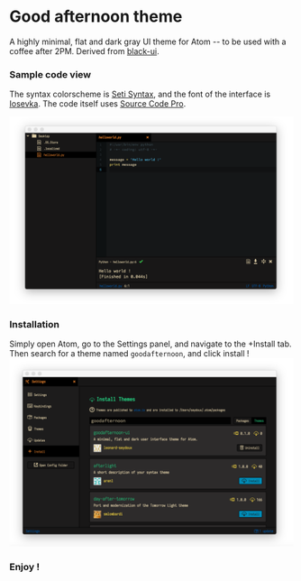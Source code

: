 # Good afternoon theme

A highly minimal, flat and dark gray UI theme for Atom -- to be used with a coffee after 2PM. Derived from [black-ui](https://github.com/williamtguerra/black-ui).  



### Sample code view
The syntax colorscheme is [Seti Syntax](https://github.com/jesseweed/seti-syntax.git), and the font of the interface is [Iosevka](https://github.com/be5invis/Iosevka.git). The code itself uses [Source Code Pro](https://github.com/adobe-fonts/source-code-pro.git).

![screenshot-code](https://github.com/leonard-seydoux/goodafternoon-ui/blob/master/code.png?raw=true)

### Installation
Simply open Atom, go to the Settings panel, and navigate to the +Install tab. Then search for a theme named `goodafternoon`, and click install !
![screenshot-code](https://github.com/leonard-seydoux/goodafternoon-ui/blob/master/settings.png?raw=true)

### Enjoy !
